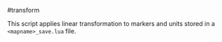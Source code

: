 #transform

This script applies linear transformation to markers and units stored in a `<mapname>_save.lua` file.
